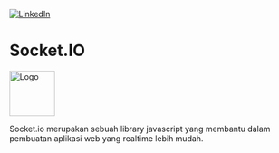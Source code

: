 <div id="top"></div>

[![LinkedIn][linkedin-shield]][linkedin-url]

# Socket.IO
<a href="https://socket.io/">
  <img src="https://upload.wikimedia.org/wikipedia/commons/thumb/9/96/Socket-io.svg/1024px-Socket-io.svg.png" alt="Logo" width="80" height="80">
</a>

Socket.io merupakan sebuah library javascript yang membantu dalam pembuatan aplikasi web yang realtime lebih mudah.

[linkedin-shield]: https://img.shields.io/badge/-LinkedIn-black.svg?style=for-the-badge&logo=linkedin&colorB=0077b5
[linkedin-url]: https://www.linkedin.com/in/michael-krisna-cahyadi
